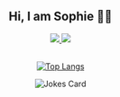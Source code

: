 <div align="center">
  
  ## Hi, I am Sophie 👋🏻

<a href="https://www.linkedin.com/in/sudefidan/" target="_blank">
  <img src="https://img.shields.io/badge/LinkedIn-0077B5?style=for-the-badge&logo=linkedin&logoColor=white" />
</a>
<a href="https://sudefidan.github.io/portfolio/" target="_blank">
  <img src="https://img.shields.io/badge/website-000000?style=for-the-badge&logo=About.me&logoColor=white" />
</a>
<br><br>


<!-- (https://github.com/anuraghazra/github-readme-stats) -->
  

  [![Top Langs](https://github-readme-stats.vercel.app/api/top-langs/?username=sudefidan)](https://github.com/anuraghazra/github-readme-stats)


  <!-- (https://github.com/ABSphreak/readme-jokes) -->
  <img src="https://readme-jokes.vercel.app/api?hideBorder&theme=pinkish" alt="Jokes Card" />
  
</div>



